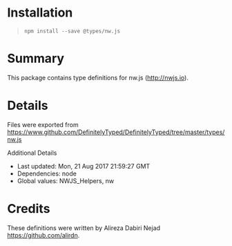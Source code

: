 # Installation
> `npm install --save @types/nw.js`

# Summary
This package contains type definitions for nw.js (http://nwjs.io).

# Details
Files were exported from https://www.github.com/DefinitelyTyped/DefinitelyTyped/tree/master/types/nw.js

Additional Details
 * Last updated: Mon, 21 Aug 2017 21:59:27 GMT
 * Dependencies: node
 * Global values: NWJS_Helpers, nw

# Credits
These definitions were written by Alireza Dabiri Nejad <https://github.com/alirdn>.
